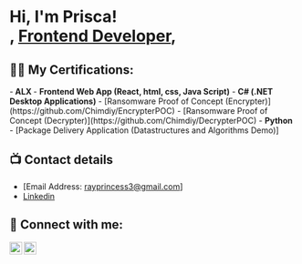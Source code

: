 <h1>Hi, I'm Prisca! <br/><a href="https://github.com/Chimdiy"></a>, <a href="linkedin.com/in/prisca-ray-547685198">Frontend Developer</a>, </h1>

<h2>👨‍💻 My Certifications:</h2>
-<b> ALX </b>
- <b>Frontend Web App (React, html, css, Java Script)</b>
- <b>C# (.NET Desktop Applications)</b>
  - [Ransomware Proof of Concept (Encrypter)](https://github.com/Chimdiy/EncrypterPOC)
  - [Ransomware Proof of Concept (Decrypter)](https://github.com/Chimdiy/DecrypterPOC)
- <b>Python</b>
  - [Package Delivery Application (Datastructures and Algorithms Demo)]

<h2>📺 Contact details</h2>

- [Email Address: rayprincess3@gmail.com]
- [Linkedin](linkedin.com/in/prisca-ray-547685198"/)
    
<h2> 🤳 Connect with me:</h2>

[<img align="left" alt="Chimdiy | LinkedIn" width="22px" src="linkedin.com/in/prisca-ray-547685198"/>][linkedin]
[<img align="left" alt="Chimdiy | Instagram" width="22px" src="https://Princess,ray,7/instagram.svg"/>][instagram]

[instagram]: https://www.instagram.com/Princess.ray.7/
[linkedin]: https://linkedin.com/in/prisca-ray

<!--
**Chimdiy** is a ✨ _special_ ✨ repository because its `README.md` (this file) appears on your GitHub profile.

Here are some ideas to get you started:

- 🔭 I’m currently working on ...
- 🌱 I’m currently learning ...
- 👯 I’m looking to collaborate on ...
- 🤔 I’m looking for help with ...
- 💬 Ask me about ...
- 📫 How to reach me: ...
- 😄 Pronouns: ...
- ⚡ Fun fact: ...
-->
